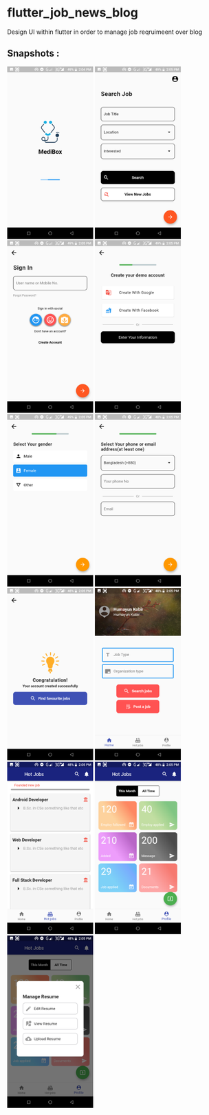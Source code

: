 # flutter_job_news_blog

Design UI within flutter in order to manage job reqruimeent over blog

## Snapshots : 
<img src = "https://github.com/hkobir/job_news_flutter/blob/master/snapshots/1.png" width="200px" height="400">
<img src = "https://github.com/hkobir/job_news_flutter/blob/master/snapshots/2.png" width="200px" height="400">
<img src = "https://github.com/hkobir/job_news_flutter/blob/master/snapshots/3.png" width="200px" height="400">
<img src = "https://github.com/hkobir/job_news_flutter/blob/master/snapshots/4.png" width="200px" height="400">
<img src = "https://github.com/hkobir/job_news_flutter/blob/master/snapshots/5.png" width="200px" height="400">
<img src = "https://github.com/hkobir/job_news_flutter/blob/master/snapshots/6.png" width="200px" height="400">
<img src = "https://github.com/hkobir/job_news_flutter/blob/master/snapshots/7.png" width="200px" height="400">
<img src = "https://github.com/hkobir/job_news_flutter/blob/master/snapshots/8.png" width="200px" height="400">
<img src = "https://github.com/hkobir/job_news_flutter/blob/master/snapshots/9.png" width="200px" height="400">
<img src = "https://github.com/hkobir/job_news_flutter/blob/master/snapshots/10.png" width="200px" height="400">
<img src = "https://github.com/hkobir/job_news_flutter/blob/master/snapshots/11.png" width="200px" height="400">

